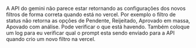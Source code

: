 A API do gemini não parece estar retornando as configurações dos novos filtros de forma correta quando está no vercel. Por exemplo o filtro de status não retorna as opções de Pendente, Reijeitado, Aprovado em massa, Apovado com análise.
Pode verificar o que está havendo. Também coloque um log para eu verificar qual o prompt esta sendo enviado para a API quando crio um novo filtro na vercel.